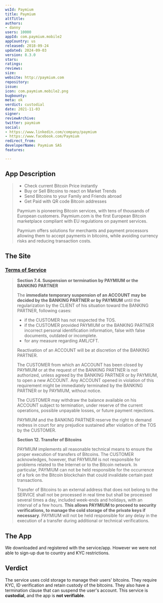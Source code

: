 ```yaml
---
wsId: Paymium
title: Paymium
altTitle: 
authors:
- danny
users: 10000
appId: com.paymium.mobile2
appCountry: us
released: 2018-09-24
updated: 2024-09-03
version: 8.3.0
stars: 
ratings: 
reviews: 
size: 
website: http://paymium.com
repository: 
issue: 
icon: com.paymium.mobile2.png
bugbounty: 
meta: ok
verdict: custodial
date: 2021-11-03
signer: 
reviewArchive: 
twitter: paymium
social:
- https://www.linkedin.com/company/paymium
- https://www.facebook.com/Paymium
redirect_from: 
developerName: Paymium SAS
features: 

---
```


## App Description

> - Check current Bitcoin Price instantly
> - Buy or Sell Bitcoins to react on Market Trends
> - Send Bitcoins to your Family and Friends abroad
> - Get Paid with QR code Bitcoin addresses
>
> Paymium is pioneering Bitcoin services, with tens of thousands of European customers.
> Paymium.com is the first European Bitcoin marketplace compliant with EU regulations on payment services.
>
> Paymium offers solutions for merchants and payment processors allowing them to accept payments in bitcoins, while avoiding currency risks and reducing transaction costs.

## The Site

### [**Terms of Service**](https://www.paymium.com/page/tos)

> **Section 7.4. Suspension or termination by PAYMIUM or the BANKING PARTNER**
>
>The **immediate temporary suspension of an ACCOUNT may be decided by the BANKING PARTNER or by PAYMIUM** until the regularization by the CLIENT of his situation toward the BANKING PARTNER, following cases:
>
> - if the CUSTOMER has not respected the TOS.
> - if the CUSTOMER provided PAYMIUM or the BANKING PARTNER incorrect personal identification information, false with false documents, outdated or incomplete.
> - for any measure regarding AML/CFT.
>
> Reactivation of an ACCOUNT will be at discretion of the BANKING PARTNER.
>
> The CUSTOMER from which an ACCOUNT has been closed by PAYMIUM or at the request of the BANKING PARTNER is not authorized, unless agreed by the BANKING PARTNER or by PAYMIUM, to open a new ACCOUNT. Any ACCOUNT opened in violation of this requirement might be immediately terminated by the BANKING PARTNER or by PAYMIUM, without notice.
>
> The CUSTOMER may withdraw the balance available on his ACCOUNT subject to termination, under reserve of the current operations, possible unpayable losses, or future payment rejections.
>
> PAYMIUM and the BANKING PARTNER reserve the right to demand redress in court for any prejudice sustained after violation of the TOS by the CUSTOMER.

> **Section 12. Transfer of Bitcoins**
>
> PAYMIUM implements all reasonable technical means to ensure the proper execution of transfers of Bitcoins. The CUSTOMER acknowledges, however, that PAYMIUM is not responsible for problems related to the Internet or to the Bitcoin network. In particular, PAYMIUM can not be held responsible for the occurrence of a fork on the Bitcoin blockchain that could invalidate certain past transactions.
>
> Transfer of Bitcoins to an external address that does not belong to the SERVICE shall not be processed in real time but shall be processed several times a day, included week-ends and holidays, with an interval of a few hours. **This allows PAYMIUM to proceed to security verifications, to manage the cold storage of the private keys if necessary**. PAYMIUM will not be held responsible for any delay in the execution of a transfer during additional or technical verifications.

## The App

We downloaded and registered with the service/app. However we were not able to sign-up due to country and KYC restrictions.

## Verdict

The service uses cold storage to manage their users' bitcoins. They require KYC, ID verification and retain custody of the bitcoins. They also have a termination clause that can suspend the user's account. This service is **custodial**, and the app is **not verifiable**.
